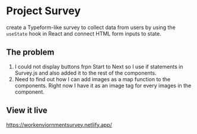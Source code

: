 # Project Survey

create a Typeform-like survey to collect data from users by using the `useState` hook in React and connect HTML form inputs to state.


## The problem

1. I could not display buttons frpn Start to Next so I use if statements in Survey.js and also added it to the rest of the components.
2. Need to find out how I can add images as a map function to the components. Right now I have it as an image tag for every images in the component.

## View it live
https://workenviornmentsurvey.netlify.app/
